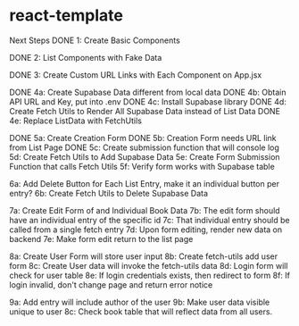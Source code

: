 # react-template
Next Steps
DONE 1: Create Basic Components

DONE 2: List Components with Fake Data

DONE 3: Create Custom URL Links with Each Component on App.jsx

DONE 4a: Create Supabase Data different from local data
DONE 4b: Obtain API URL and Key, put into .env
DONE 4c: Install Supabase library
DONE 4d: Create Fetch Utils to Render All Supabase Data instead of List Data
DONE 4e: Replace ListData with FetchUtils

DONE 5a: Create Creation Form
DONE 5b: Creation Form needs URL link from List Page
DONE 5c: Create submission function that will console log
5d: Create Fetch Utils to Add Supabase Data
5e: Create Form Submission Function that calls Fetch Utils
5f: Verify form works with Supabase table

6a: Add Delete Button for Each List Entry, make it an individual button per entry?
6b: Create Fetch Utils to Delete Supabase Data

7a: Create Edit Form of and Individual Book Data
7b: The edit form should have an individual entry of the specific id
7c: That individual entry should be called from a single fetch entry
7d: Upon form editing, render new data on backend
7e: Make form edit return to the list page

8a: Create User Form will store user input
8b: Create fetch-utils add user form
8c: Create User data will invoke the fetch-utils data
8d: Login form will check for user table
8e: If login credentials exists, then redirect to form
8f: If login invalid, don't change page and return error notice

9a: Add entry will include author of the user
9b: Make user data visible unique to user
8c: Check book table that will reflect data from all users.